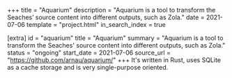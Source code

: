 +++
title = "Aquarium"
description = "Aquarium is a tool to transform the Seaches’ source content into different outputs, such as Zola."
date = 2021-07-06
template = "project.html"
in_search_index = true

[extra]
id = "aquarium"
title = "Aquarium"
summary = "Aquarium is a tool to transform the Seaches' source content into different outputs, such as Zola."
status = "ongoing"
start_date = 2021-07-06
source_url = "https://github.com/arnau/aquarium/"
+++
It's written in Rust, uses SQLite as a cache storage and is very single-purpose oriented.
